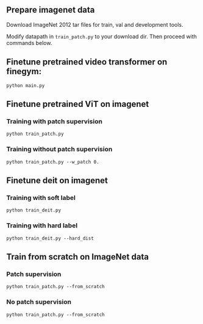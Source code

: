 ## Prepare imagenet data
Download ImageNet 2012 tar files for train, val and development tools.

Modify datapath in `train_patch.py` to your download dir. Then proceed with commands below. 


## Finetune pretrained video transformer on finegym:
```python main.py```

## Finetune pretrained ViT on imagenet
### Training with patch supervision
```python train_patch.py ```
### Training without patch supervision
```python train_patch.py --w_patch 0.```

## Finetune deit on imagenet
### Training with soft label
```python train_deit.py```

### Training with hard label
```python train_deit.py --hard_dist```


## Train from scratch on ImageNet data
### Patch supervision
```python train_patch.py --from_scratch```
### No patch supervision
```python train_patch.py --from_scratch```